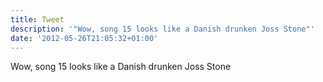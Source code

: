 ```yaml
---
title: Tweet
description: '"Wow, song 15 looks like a Danish drunken Joss Stone"'
date: '2012-05-26T21:05:32+01:00'
---
```

Wow, song 15 looks like a Danish drunken Joss Stone
